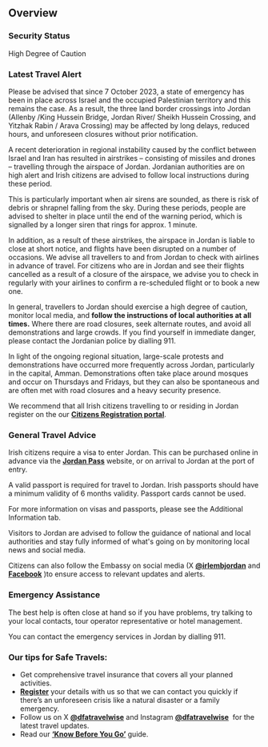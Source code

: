 ## Overview

### **Security Status**

High Degree of Caution

### **Latest Travel Alert**

Please be advised that since 7 October 2023, a state of emergency has been in place across Israel and the occupied Palestinian territory and this remains the case. As a result, the three land border crossings into Jordan (Allenby /King Hussein Bridge, Jordan River/ Sheikh Hussein Crossing, and Yitzhak Rabin / Arava Crossing) may be affected by long delays, reduced hours, and unforeseen closures without prior notification.

A recent deterioration in regional instability caused by the conflict between Israel and Iran has resulted in airstrikes – consisting of missiles and drones – travelling through the airspace of Jordan. Jordanian authorities are on high alert and Irish citizens are advised to follow local instructions during these period.

This is particularly important when air sirens are sounded, as there is risk of debris or shrapnel falling from the sky. During these periods, people are advised to shelter in place until the end of the warning period, which is signalled by a longer siren that rings for approx. 1 minute.

In addition, as a result of these airstrikes, the airspace in Jordan is liable to close at short notice, and flights have been disrupted on a number of occasions. We advise all travellers to and from Jordan to check with airlines in advance of travel. For citizens who are in Jordan and see their flights cancelled as a result of a closure of the airspace, we advise you to check in regularly with your airlines to confirm a re-scheduled flight or to book a new one.

In general, travellers to Jordan should exercise a high degree of caution, monitor local media, and **follow the instructions of local authorities at all times.** Where there are road closures, seek alternate routes, and avoid all demonstrations and large crowds. If you find yourself in immediate danger, please contact the Jordanian police by dialling 911.

In light of the ongoing regional situation, large-scale protests and demonstrations have occurred more frequently across Jordan, particularly in the capital, Amman. Demonstrations often take place around mosques and occur on Thursdays and Fridays, but they can also be spontaneous and are often met with road closures and a heavy security presence.

We recommend that all Irish citizens travelling to or residing in Jordan register on the our [**Citizens Registration portal**](https://citizensregistration.dfa.ie/).

### **General Travel Advice**

Irish citizens require a visa to enter Jordan. This can be purchased online in advance via the [**Jordan Pass**](https://www.jordanpass.jo/) website, or on arrival to Jordan at the port of entry.

A valid passport is required for travel to Jordan. Irish passports should have a minimum validity of 6 months validity. Passport cards cannot be used.

For more information on visas and passports, please see the Additional Information tab.

Visitors to Jordan are advised to follow the guidance of national and local authorities and stay fully informed of what's going on by monitoring local news and social media.

Citizens can also follow the Embassy on social media (X [**@irlembjordan**](https://twitter.com/irlembjordan) and [**Facebook**](https://www.facebook.com/irlembjordan) )to ensure access to relevant updates and alerts.

### **Emergency Assistance**

The best help is often close at hand so if you have problems, try talking to your local contacts, tour operator representative or hotel management.

You can contact the emergency services in Jordan by dialling 911.

### **Our tips for Safe Travels:**

* Get comprehensive travel insurance that covers all your planned activities.
* [**Register**](/en/dfa/overseas-travel/citizens-registration/) your details with us so that we can contact you quickly if there’s an unforeseen crisis like a natural disaster or a family emergency.
* Follow us on X [**@dfatravelwise**](https://www.twitter.com/DFATravelWise) and Instagram [**@dfatravelwise**](https://www.instagram.com/dfatravelwise/)  for the latest travel updates.
* Read our [**‘Know Before You Go’**](/en/dfa/overseas-travel/know-before-you-go-/) guide.
